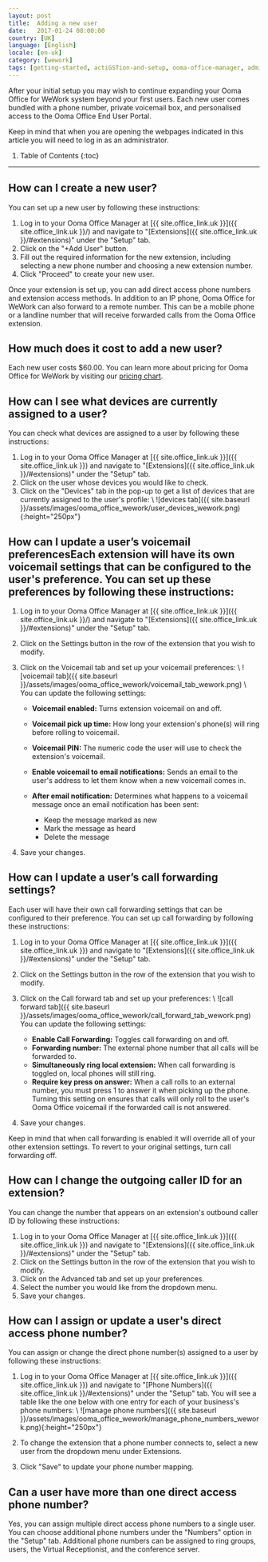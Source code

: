 ```yaml
---
layout: post
title:  Adding a new user
date:   2017-01-24 08:00:00
country: [UK]
language: [English]
locale: [en-uk]
category: [wework]
tags: [getting-started, actiGSTion-and-setup, ooma-office-manager, admin-features, user-management, wework]
---
```



After your initial setup you may wish to continue expanding your Ooma Office for WeWork system beyond your first users. Each new user comes bundled with a phone number, private voicemail box, and personalised access to the Ooma Office End User Portal.

Keep in mind that when you are opening the webpages indicated in this article you will need to log in as an administrator.

1. Table of Contents
{:toc}
* * *

## How can I create a new user?

You can set up a new user by following these instructions:

1. Log in to your Ooma Office Manager at [{{ site.office_link.uk }}]({{ site.office_link.uk }}/) and navigate to "[Extensions]({{ site.office_link.uk }}/#extensions)" under the "Setup" tab.
2. Click on the "+Add User" button.
3. Fill out the required information for the new extension, including selecting a new phone number and choosing a new extension number.
4. Click "Proceed" to create your new user.

Once your extension is set up, you can add direct access phone numbers and extension access methods. In addition to an IP phone, Ooma Office for WeWork can also forward to a remote number. This can be a mobile phone or a landline number that will receive forwarded calls from the Ooma Office extension.

## How much does it cost to add a new user?

Each new user costs $60.00. You can learn more about pricing for Ooma Office for WeWork by visiting our [pricing chart](/uk/en/ooma-office-pricing-chart).

## How can I see what devices are currently assigned to a user?

You can check what devices are assigned to a user by following these instructions:

1. Log in to your Ooma Office Manager at [{{ site.office_link.uk }}]({{ site.office_link.uk }}) and navigate to "[Extensions]({{ site.office_link.uk }}/#extensions)" under the "Setup" tab.
2. Click on the user whose devices you would like to check.
3. Click on the "Devices" tab in the pop-up to get a list of devices that are currently assigned to the user's profile: \\
   ![devices tab]({{ site.baseurl }}/assets/images/ooma_office_wework/user_devices_wework.png){:height="250px"}

## How can I update a user’s voicemail preferencesEach extension will have its own voicemail settings that can be configured to the user's preference. You can set up these preferences by following these instructions:

1. Log in to your Ooma Office Manager at [{{ site.office_link.uk }}]({{ site.office_link.uk }}/) and navigate to "[Extensions]({{ site.office_link.uk }}/#extensions)" under the "Setup" tab.
2. Click on the Settings button in the row of the extension that you wish to modify.
3. Click on the Voicemail tab and set up your voicemail preferences: \\
   ![voicemail tab]({{ site.baseurl }}/assets/images/ooma_office_wework/voicemail_tab_wework.png)
   \\
   You can update the following settings:

   * **Voicemail enabled:** Turns extension voicemail on and off.
   * **Voicemail pick up time:** How long your extension's phone(s) will ring before rolling to voicemail.
   * **Voicemail PIN:** The numeric code the user will use to check the extension's voicemail.
   * **Enable voicemail to email notifications:** Sends an email to the user's address to let them know when a new voicemail comes in.
   * **After email notification:** Determines what happens to a voicemail message once an email notification has been sent:
      
      * Keep the message marked as new
      * Mark the message as heard
      * Delete the message

4. Save your changes.

## How can I update a user’s call forwarding settings?

Each user will have their own call forwarding settings that can be configured to their preference. You can set up call forwarding by following these instructions:

1. Log in to your Ooma Office Manager at [{{ site.office_link.uk }}]({{ site.office_link.uk }}) and navigate to "[Extensions]({{ site.office_link.uk }}/#extensions)" under the "Setup" tab.
2. Click on the Settings button in the row of the extension that you wish to modify.
3. Click on the Call forward tab and set up your preferences: \\
   ![call forward tab]({{ site.baseurl }}/assets/images/ooma_office_wework/call_forward_tab_wework.png)
   You can update the following settings:

   * **Enable Call Forwarding:** Toggles call forwarding on and off.
   * **Forwarding number:** The external phone number that all calls will be forwarded to.
   * **Simultaneously ring local extension:** When call forwarding is toggled on, local phones will still ring.
   * **Require key press on answer:** When a call rolls to an external number, you must press 1 to answer it when picking up the phone. Turning this setting on ensures that calls will only roll to the user's Ooma Office voicemail if the forwarded call is not answered.
4. Save your changes.

Keep in mind that when call forwarding is enabled it will override all of your other extension settings. To revert to your original settings, turn call forwarding off.

## How can I change the outgoing caller ID for an extension?

You can change the number that appears on an extension's outbound caller ID by following these instructions:

1. Log in to your Ooma Office Manager at [{{ site.office_link.uk }}]({{ site.office_link.uk }}) and navigate to "[Extensions]({{ site.office_link.uk }}/#extensions)" under the "Setup" tab.
2. Click on the Settings button in the row of the extension that you wish to modify.
3. Click on the Advanced tab and set up your preferences.
4. Select the number you would like from the dropdown menu.
5. Save your changes.

## How can I assign or update a user's direct access phone number?

You can assign or change the direct phone number(s) assigned to a user by following these instructions:

1. Log in to your Ooma Office Manager at [{{ site.office_link.uk }}]({{ site.office_link.uk }}) and navigate to "[Phone Numbers]({{ site.office_link.uk }}/#extensions)" under the "Setup" tab. You will see a table like the one below with one entry for each of your business's phone numbers: \\
   ![manage phone numbers]({{ site.baseurl }}/assets/images/ooma_office_wework/manage_phone_numbers_wework.png){:height="250px"}

2. To change the extension that a phone number connects to, select a new user from the dropdown menu under Extensions.
3. Click "Save" to update your phone number mapping.

## Can a user have more than one direct access phone number?

Yes, you can assign multiple direct access phone numbers to a single user. You can choose additional phone numbers under the "Numbers" option in the "Setup" tab. Additional phone numbers can be assigned to ring groups, users, the Virtual Receptionist, and the conference server.
